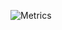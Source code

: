 ![Metrics](https://metrics.lecoq.io/lucini?template=classic&languages=1&stars=1&stars.limit=4&config.timezone=America%2FSao_Paulo)
